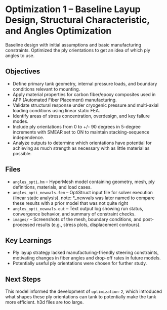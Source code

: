 # Optimization 1 – Baseline Layup Design, Structural Characteristic, and Angles Optimization

Baseline design with initial assumptions and basic manufacturing constraints. Optimized the ply orientations to get an idea of which ply angles to use.

## Objectives

- Define primary tank geometry, internal pressure loads, and boundary conditions relevant to mounting.
- Apply material properties for carbon fiber/epoxy composites used in AFP (Automated Fiber Placement) manufacturing.
- Validate structural response under cryogenic pressure and multi-axial loading conditions using linear static FEA.
- Identify areas of stress concentration, overdesign, and key failure modes.
- Include ply orientations from 0 to +/- 90 degrees in 5-degree increments with SMEAR set to ON to maintain stacking-sequence independence.
- Analyze outputs to determine which orientations have potential for achieving as much strength as necessary with as little material as possible. 

## Files

- `angles_opti.hm` – HyperMesh model containing geometry, mesh, ply definitions, materials, and load cases.
- `angles_opti_newvals.fem` – OptiStruct input file for solver execution (linear static analysis). note: *_newvals was later named to compare these results with a prior model that was not quite right
- `angles_opti_newvals.out` – Text output log showing run status, convergence behavior, and summary of constraint checks.
- `images/` – Screenshots of the mesh, boundary conditions, and post-processed results (e.g., stress plots, displacement contours).

## Key Learnings

- Ply layup strategy lacked manufacturing-friendly steering constraints, motivating changes in fiber angles and drop-off rates in future models.
- Potentially useful ply orientations were chosen for further study.

## Next Steps

This model informed the development of `optimization-2`, which introduced what shapes these ply orientations can tank to potentially make the tank more efficient. h3d files are too large. 
